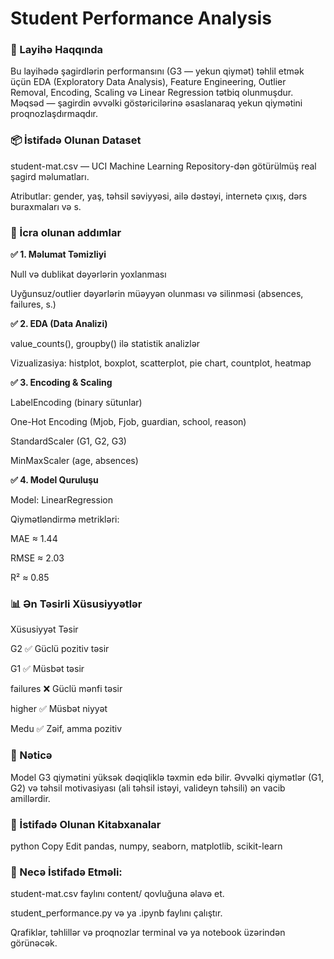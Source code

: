 # Student Performance Analysis

### 🎯 Layihə Haqqında

Bu layihədə şagirdlərin performansını (G3 — yekun qiymət) təhlil etmək üçün EDA (Exploratory Data Analysis), Feature Engineering, Outlier Removal, Encoding, Scaling və Linear Regression tətbiq olunmuşdur. Məqsəd — şagirdin əvvəlki göstəricilərinə əsaslanaraq yekun qiymətini proqnozlaşdırmaqdır.

### 📦 İstifadə Olunan Dataset

student-mat.csv — UCI Machine Learning Repository-dən götürülmüş real şagird məlumatları.

Atributlar: gender, yaş, təhsil səviyyəsi, ailə dəstəyi, internetə çıxış, dərs buraxmaları və s.

### 🔧 İcra olunan addımlar

**✅ 1. Məlumat Təmizliyi** 

Null və dublikat dəyərlərin yoxlanması

Uyğunsuz/outlier dəyərlərin müəyyən olunması və silinməsi (absences, failures, s.)

**✅ 2. EDA (Data Analizi)**

value_counts(), groupby() ilə statistik analizlər

Vizualizasiya: histplot, boxplot, scatterplot, pie chart, countplot, heatmap

**✅ 3. Encoding & Scaling** 

LabelEncoding (binary sütunlar)

One-Hot Encoding (Mjob, Fjob, guardian, school, reason)

StandardScaler (G1, G2, G3)

MinMaxScaler (age, absences)

**✅ 4. Model Quruluşu** 

Model: LinearRegression

Qiymətləndirmə metrikləri:

MAE ≈ 1.44

RMSE ≈ 2.03

R² ≈ 0.85

### 📊 Ən Təsirli Xüsusiyyətlər

Xüsusiyyət	Təsir

G2	✅ Güclü pozitiv təsir

G1	✅ Müsbət təsir

failures	❌ Güclü mənfi təsir

higher	✅ Müsbət niyyət

Medu	✅ Zəif, amma pozitiv

### 📌 Nəticə

Model G3 qiymətini yüksək dəqiqliklə təxmin edə bilir. Əvvəlki qiymətlər (G1, G2) və təhsil motivasiyası (ali təhsil istəyi, valideyn təhsili) ən vacib amillərdir.

### 🧪 İstifadə Olunan Kitabxanalar
python
Copy
Edit
pandas, numpy, seaborn, matplotlib, scikit-learn

### 🚀 Necə İstifadə Etməli:

student-mat.csv faylını content/ qovluğuna əlavə et.

student_performance.py və ya .ipynb faylını çalıştır.

Qrafiklər, təhlillər və proqnozlar terminal və ya notebook üzərindən görünəcək.

